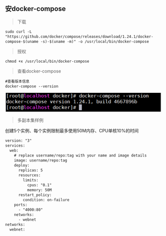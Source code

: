 ## 安docker-compose ##

> 下载

	sudo curl -L "https://github.com/docker/compose/releases/download/1.24.1/docker-compose-$(uname -s)-$(uname -m)" -o /usr/local/bin/docker-compose


> 授权

	chmod +x /usr/local/bin/docker-compose

> 查看docker-compose

	#查看版本信息
	docker-compose --version

![](./images/docker-compose_version.jpg)


> 多副本集样例

创建5个实例、每个实例限制最多使用50M内存、CPU单核10%的时间

	version: "3"
	services:
	  web:
	    # replace username/repo:tag with your name and image details
	    image: username/repo:tag
	    deploy:
	      replicas: 5
	      resources:
	        limits:
	          cpus: "0.1"
	          memory: 50M
	      restart_policy:
	        condition: on-failure
	    ports:
	      - "4000:80"
	    networks:
	      - webnet
	networks:
	  webnet: